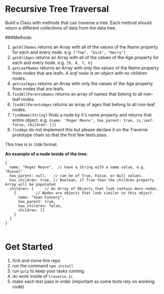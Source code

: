 # Recursive Tree Traversal
Build a Class with methods that can traverse a tree. Each method should return a different collections of data from the data tree.

###Methods:
1. `getAllNames` returns an Array with all of the values of the Name property for each and every node. e.g. `["Tom", "Dick", "Harry"]`
2. `getAllAges` returns an Array with all of the values of the Age property for each and every node. e.g. `[9, 8, 7, 6]`
3. `getLeafNames` returns an Array with only the values of the Name property from nodes that are leafs. *A leaf node is an object with no children nodes.*
4. `getLeafAges` returns an Array with only the values of the Age property from nodes that are leafs.
5. `findAllParentsNames` returns an array of names that belong to all non-leaf nodes.
6. `findAllParentsAges` returns an array of ages that belong to all non-leaf nodes.
7. `findName(String)` finds a node by it's name property and returns that entire object. e.g. `{name: 'Roger Moore', has_parent: true, is_leaf: false, children: []}`
8. `findAge` do not implement this but please declare it on the Traverse prototype chain so that the first few tests pass.

This tree is in `JSON` format.

**An example of a node inside of the tree:**

````
{
  name: "Roger Moore",  // have a String with a name value, e.g. "Russel"
  has_parent: null,   // can be of True, False, or Null values.
  has_children: true, // Boolean, if True then the children property Array will be populated
  children: [     // An Array of Objects that look contain more nodes.
    {         // Nodes are objects that look similar to this object.
      name: "Sean Connery",
      has_parent: true,
      has_children: false,
      children: []
    }
  ]
}
    
````
# Get Started
1. fork and clone this repo
2. run the command `npm install`
3. run `gulp` to keep your tasks running
4. do work inside of `traverse.js`
5. make each test pass in order (important as some tests rely on working code)
